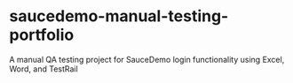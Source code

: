 # saucedemo-manual-testing-portfolio
A manual QA testing project for SauceDemo login functionality using Excel, Word, and TestRail
